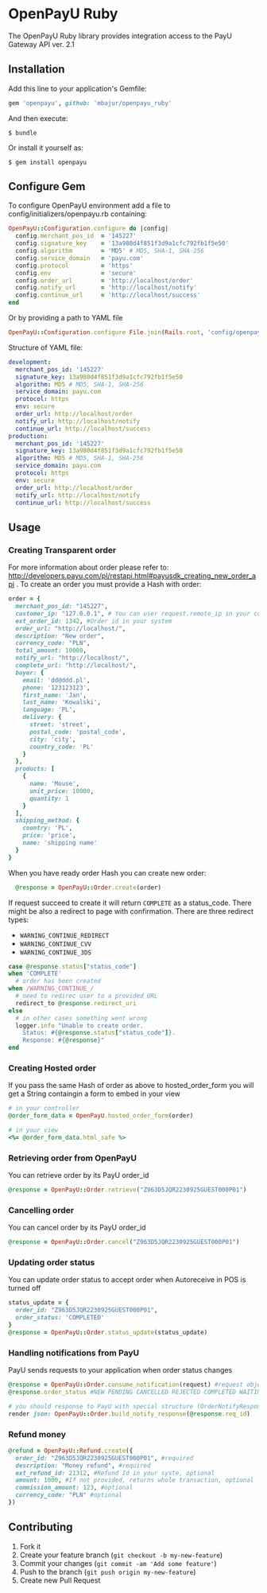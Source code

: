 # OpenPayU Ruby

The OpenPayU Ruby library provides integration access to the PayU Gateway API ver. 2.1

## Installation

Add this line to your application's Gemfile:

```ruby
gem 'openpayu', github: 'mbajur/openpayu_ruby'
```

And then execute:

    $ bundle

Or install it yourself as:

    $ gem install openpayu

## Configure Gem
To configure OpenPayU environment add a file to config/initializers/openpayu.rb containing:

```ruby
OpenPayU::Configuration.configure do |config|
  config.merchant_pos_id  = '145227'
  config.signature_key    = '13a980d4f851f3d9a1cfc792fb1f5e50'
  config.algorithm        = 'MD5' # MD5, SHA-1, SHA-256
  config.service_domain   = 'payu.com'
  config.protocol         = 'https'
  config.env              = 'secure'
  config.order_url        = 'http://localhost/order'
  config.notify_url       = 'http://localhost/notify'
  config.continue_url     = 'http://localhost/success'
end
```

Or by providing a path to YAML file

```ruby
OpenPayU::Configuration.configure File.join(Rails.root, 'config/openpayu.yml')
```

Structure of YAML file:

```yaml
development:
  merchant_pos_id: '145227'
  signature_key: 13a980d4f851f3d9a1cfc792fb1f5e50
  algorithm: MD5 # MD5, SHA-1, SHA-256
  service_domain: payu.com
  protocol: https
  env: secure
  order_url: http://localhost/order
  notify_url: http://localhost/notify
  continue_url: http://localhost/success
production:
  merchant_pos_id: '145227'
  signature_key: 13a980d4f851f3d9a1cfc792fb1f5e50
  algorithm: MD5 # MD5, SHA-1, SHA-256
  service_domain: payu.com
  protocol: https
  env: secure
  order_url: http://localhost/order
  notify_url: http://localhost/notify
  continue_url: http://localhost/success
```

## Usage

### Creating Transparent order
For more information about order please refer to: http://developers.payu.com/pl/restapi.html#payusdk_creating_new_order_api .
To create an order you must provide a Hash with order:

```ruby
order = {
  merchant_pos_id: "145227",
  customer_ip: "127.0.0.1", # You can user request.remote_ip in your controller
  ext_order_id: 1342, #Order id in your system
  order_url: "http://localhost/",
  description: "New order",
  currency_code: "PLN",
  total_amount: 10000,
  notify_url: "http://localhost/",
  complete_url: "http://localhost/",
  buyer: {
    email: 'dd@ddd.pl',
    phone: '123123123',
    first_name: 'Jan',
    last_name: 'Kowalski',
    language: 'PL',
    delivery: {
      street: 'street',
      postal_code: 'postal_code',
      city: 'city',
      country_code: 'PL'
    }
  },
  products: [
    {
      name: 'Mouse',
      unit_price: 10000,
      quantity: 1
    }
  ],
  shipping_method: {
    country: 'PL',
    price: 'price',
    name: 'shipping name'
  }
}
```

When you have ready order Hash you can create new order:

```ruby
  @response = OpenPayU::Order.create(order)
```

If request succeed to create it will return `COMPLETE` as a status_code.
There might be also a redirect to page with confirmation.
There are three redirect types:

* `WARNING_CONTINUE_REDIRECT`
* `WARNING_CONTINUE_CVV`
* `WARNING_CONTINUE_3DS`

```ruby
case @response.status["status_code"]
when 'COMPLETE'
  # order has been created
when /WARNING_CONTINUE_/
  # need to redirec user to a provided URL
  redirect_to @response.redirect_uri
else
  # in other cases something went wrong
  logger.info "Unable to create order. 
    Status: #{@response.status["status_code"]}.
    Response: #{@response}"
end
```

### Creating Hosted order

If you pass the same Hash of order as above to hosted_order_form you will
get a String containgin a form to embed in your view

```ruby
# in your controller
@order_form_data = OpenPayU.hosted_order_form(order)

# in your view
<%= @order_form_data.html_safe %>
```

### Retrieving order from OpenPayU
You can retrieve order by its PayU order_id

```ruby
@response = OpenPayU::Order.retrieve("Z963D5JQR2230925GUEST000P01")
```

### Cancelling order 
You can cancel order by its PayU order_id

```ruby
@response = OpenPayU::Order.cancel("Z963D5JQR2230925GUEST000P01")
```

### Updating order status
You can update order status to accept order when Autoreceive in POS is turned off

```ruby
status_update = {
  order_id: "Z963D5JQR2230925GUEST000P01",
  order_status: 'COMPLETED'
}
@response = OpenPayU::Order.status_update(status_update)
```

### Handling notifications from PayU
PayU sends requests to your application when order status changes

```ruby
@response = OpenPayU::Order.consume_notification(request) #request object from controller
@response.order_status #NEW PENDING CANCELLED REJECTED COMPLETED WAITING_FOR_CONFIRMATION

# you should response to PayU with special structure (OrderNotifyResponse)
render json: OpenPayU::Order.build_notify_response(@response.req_id)
```

### Refund money

```ruby
@refund = OpenPayU::Refund.create({
  order_id: "Z963D5JQR2230925GUEST000P01", #required
  description: "Money refund", #required
  ext_refund_id: 21312, #Refund Id in your syste, optional
  amount: 1000, #If not provided, returns whole transaction, optional
  commission_amount: 123, #optional
  currency_code: "PLN" #optional
})
```

## Contributing

1. Fork it
2. Create your feature branch (`git checkout -b my-new-feature`)
3. Commit your changes (`git commit -am 'Add some feature'`)
4. Push to the branch (`git push origin my-new-feature`)
5. Create new Pull Request
